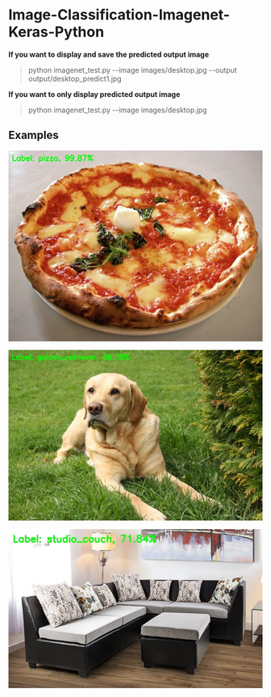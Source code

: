 # Image-Classification-Imagenet-Keras-Python

**If you want to display and save the predicted output image**
> python imagenet_test.py --image images/desktop.jpg --output output/desktop_predict1.jpg

**If you want to only display predicted output image**
> python imagenet_test.py --image images/desktop.jpg

## Examples

![Image](output/pizza_predict.jpg)

![Image](output/dog_predict.jpg)

![Image](output/sofa_predict.jpg)
